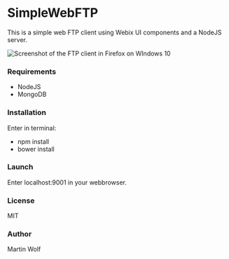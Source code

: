SimpleWebFTP
================

This is a simple web FTP client using Webix UI components and a NodeJS server.

<img src="http://www.martinwolf.info/images/ftpclient.png" alt="Screenshot of the FTP client in Firefox on WIndows 10" />

### Requirements

- NodeJS
- MongoDB

### Installation

Enter in terminal:

- npm install
- bower install

### Launch

Enter localhost:9001 in your webbrowser.

### License

MIT

### Author

Martin Wolf
